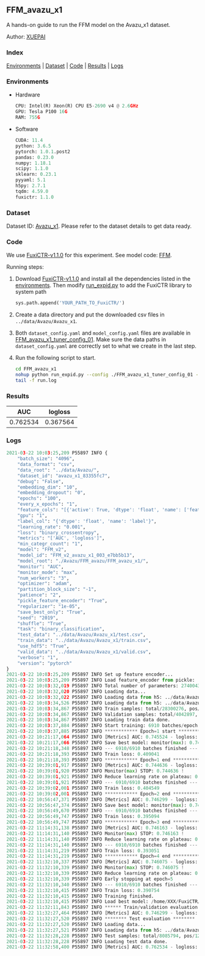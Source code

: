 ## FFM_avazu_x1

A hands-on guide to run the FFM model on the Avazu_x1 dataset.

Author: [XUEPAI](https://github.com/xue-pai)

### Index
[Environments](#Environments) | [Dataset](#Dataset) | [Code](#Code) | [Results](#Results) | [Logs](#Logs)

### Environments
+ Hardware

  ```python
  CPU: Intel(R) Xeon(R) CPU E5-2690 v4 @ 2.6GHz
  GPU: Tesla P100 16G
  RAM: 755G

  ```

+ Software

  ```python
  CUDA: 11.4
  python: 3.6.5
  pytorch: 1.0.1.post2
  pandas: 0.23.0
  numpy: 1.18.1
  scipy: 1.1.0
  sklearn: 0.23.1
  pyyaml: 5.1
  h5py: 2.7.1
  tqdm: 4.59.0
  fuxictr: 1.1.0
  ```

### Dataset
Dataset ID: [Avazu_x1](https://github.com/openbenchmark/BARS/blob/master/ctr_prediction/datasets/Avazu/README.md#Avazu_x1). Please refer to the dataset details to get data ready.

### Code

We use [FuxiCTR-v1.1.0](fuxictr_url) for this experiment. See model code: [FFM](https://github.com/xue-pai/FuxiCTR/blob/v1.1.0/fuxictr/pytorch/models/FFM.py).

Running steps:

1. Download [FuxiCTR-v1.1.0](fuxictr_url) and install all the dependencies listed in the [environments](#environments). Then modify [run_expid.py](./run_expid.py#L5) to add the FuxiCTR library to system path
    
    ```python
    sys.path.append('YOUR_PATH_TO_FuxiCTR/')
    ```

2. Create a data directory and put the downloaded csv files in `../data/Avazu/Avazu_x1`.

3. Both `dataset_config.yaml` and `model_config.yaml` files are available in [FFM_avazu_x1_tuner_config_01](./FFM_avazu_x1_tuner_config_01). Make sure the data paths in `dataset_config.yaml` are correctly set to what we create in the last step.

4. Run the following script to start.

    ```bash
    cd FFM_avazu_x1
    nohup python run_expid.py --config ./FFM_avazu_x1_tuner_config_01 --expid FFMv2_avazu_x1_003_2c82d4bd --gpu 0 > run.log &
    tail -f run.log
    ```

### Results

| AUC | logloss  |
|:--------------------:|:--------------------:|
| 0.762534 | 0.367564  |


### Logs
```python
2021-03-22 10:03:25,209 P55897 INFO {
    "batch_size": "4096",
    "data_format": "csv",
    "data_root": "../data/Avazu/",
    "dataset_id": "avazu_x1_83355fc7",
    "debug": "False",
    "embedding_dim": "10",
    "embedding_dropout": "0",
    "epochs": "100",
    "every_x_epochs": "1",
    "feature_cols": "[{'active': True, 'dtype': 'float', 'name': ['feat_1', 'feat_2', 'feat_3', 'feat_4', 'feat_5', 'feat_6', 'feat_7', 'feat_8', 'feat_9', 'feat_10', 'feat_11', 'feat_12', 'feat_13', 'feat_14', 'feat_15', 'feat_16', 'feat_17', 'feat_18', 'feat_19', 'feat_20', 'feat_21', 'feat_22'], 'type': 'categorical'}]",
    "gpu": "1",
    "label_col": "{'dtype': 'float', 'name': 'label'}",
    "learning_rate": "0.001",
    "loss": "binary_crossentropy",
    "metrics": "['AUC', 'logloss']",
    "min_categr_count": "1",
    "model": "FFM_v2",
    "model_id": "FFM_v2_avazu_x1_003_e7bb5b13",
    "model_root": "./Avazu/FFM_avazu/FFM_avazu_x1/",
    "monitor": "AUC",
    "monitor_mode": "max",
    "num_workers": "3",
    "optimizer": "adam",
    "partition_block_size": "-1",
    "patience": "2",
    "pickle_feature_encoder": "True",
    "regularizer": "1e-05",
    "save_best_only": "True",
    "seed": "2019",
    "shuffle": "True",
    "task": "binary_classification",
    "test_data": "../data/Avazu/Avazu_x1/test.csv",
    "train_data": "../data/Avazu/Avazu_x1/train.csv",
    "use_hdf5": "True",
    "valid_data": "../data/Avazu/Avazu_x1/valid.csv",
    "verbose": "1",
    "version": "pytorch"
}
2021-03-22 10:03:25,209 P55897 INFO Set up feature encoder...
2021-03-22 10:03:25,209 P55897 INFO Load feature_encoder from pickle: ../data/Avazu/avazu_x1_83355fc7/feature_encoder.pkl
2021-03-22 10:03:32,019 P55897 INFO Total number of parameters: 274004390.
2021-03-22 10:03:32,020 P55897 INFO Loading data...
2021-03-22 10:03:32,022 P55897 INFO Loading data from h5: ../data/Avazu/avazu_x1_83355fc7/train.h5
2021-03-22 10:03:34,526 P55897 INFO Loading data from h5: ../data/Avazu/avazu_x1_83355fc7/valid.h5
2021-03-22 10:03:34,867 P55897 INFO Train samples: total/28300276, pos/4953382, neg/23346894, ratio/17.50%, blocks/1
2021-03-22 10:03:34,867 P55897 INFO Validation samples: total/4042897, pos/678699, neg/3364198, ratio/16.79%, blocks/1
2021-03-22 10:03:34,867 P55897 INFO Loading train data done.
2021-03-22 10:03:37,884 P55897 INFO Start training: 6910 batches/epoch
2021-03-22 10:03:37,885 P55897 INFO ************ Epoch=1 start ************
2021-03-22 10:21:17,064 P55897 INFO [Metrics] AUC: 0.745524 - logloss: 0.397833
2021-03-22 10:21:17,066 P55897 INFO Save best model: monitor(max): 0.745524
2021-03-22 10:21:18,348 P55897 INFO --- 6910/6910 batches finished ---
2021-03-22 10:21:18,393 P55897 INFO Train loss: 0.409041
2021-03-22 10:21:18,393 P55897 INFO ************ Epoch=1 end ************
2021-03-22 10:39:01,917 P55897 INFO [Metrics] AUC: 0.744636 - logloss: 0.398278
2021-03-22 10:39:01,920 P55897 INFO Monitor(max) STOP: 0.744636 !
2021-03-22 10:39:01,921 P55897 INFO Reduce learning rate on plateau: 0.000100
2021-03-22 10:39:01,921 P55897 INFO --- 6910/6910 batches finished ---
2021-03-22 10:39:02,001 P55897 INFO Train loss: 0.404549
2021-03-22 10:39:02,001 P55897 INFO ************ Epoch=2 end ************
2021-03-22 10:56:47,371 P55897 INFO [Metrics] AUC: 0.746299 - logloss: 0.397378
2021-03-22 10:56:47,374 P55897 INFO Save best model: monitor(max): 0.746299
2021-03-22 10:56:49,670 P55897 INFO --- 6910/6910 batches finished ---
2021-03-22 10:56:49,747 P55897 INFO Train loss: 0.395094
2021-03-22 10:56:49,747 P55897 INFO ************ Epoch=3 end ************
2021-03-22 11:14:31,138 P55897 INFO [Metrics] AUC: 0.746163 - logloss: 0.396957
2021-03-22 11:14:31,140 P55897 INFO Monitor(max) STOP: 0.746163 !
2021-03-22 11:14:31,140 P55897 INFO Reduce learning rate on plateau: 0.000010
2021-03-22 11:14:31,140 P55897 INFO --- 6910/6910 batches finished ---
2021-03-22 11:14:31,219 P55897 INFO Train loss: 0.393051
2021-03-22 11:14:31,219 P55897 INFO ************ Epoch=4 end ************
2021-03-22 11:32:10,337 P55897 INFO [Metrics] AUC: 0.746075 - logloss: 0.397145
2021-03-22 11:32:10,339 P55897 INFO Monitor(max) STOP: 0.746075 !
2021-03-22 11:32:10,339 P55897 INFO Reduce learning rate on plateau: 0.000001
2021-03-22 11:32:10,339 P55897 INFO Early stopping at epoch=5
2021-03-22 11:32:10,340 P55897 INFO --- 6910/6910 batches finished ---
2021-03-22 11:32:10,415 P55897 INFO Train loss: 0.390754
2021-03-22 11:32:10,415 P55897 INFO Training finished.
2021-03-22 11:32:10,415 P55897 INFO Load best model: /home/XXX/FuxiCTR/benchmarks/Avazu/FFM_avazu/FFM_avazu_x1/avazu_x1_83355fc7/FFM_v2_avazu_x1_003_e7bb5b13_model.ckpt
2021-03-22 11:32:11,843 P55897 INFO ****** Train/validation evaluation ******
2021-03-22 11:32:27,464 P55897 INFO [Metrics] AUC: 0.746299 - logloss: 0.397378
2021-03-22 11:32:27,520 P55897 INFO ******** Test evaluation ********
2021-03-22 11:32:27,520 P55897 INFO Loading data...
2021-03-22 11:32:27,521 P55897 INFO Loading data from h5: ../data/Avazu/avazu_x1_83355fc7/test.h5
2021-03-22 11:32:28,228 P55897 INFO Test samples: total/8085794, pos/1232985, neg/6852809, ratio/15.25%, blocks/1
2021-03-22 11:32:28,228 P55897 INFO Loading test data done.
2021-03-22 11:32:58,400 P55897 INFO [Metrics] AUC: 0.762534 - logloss: 0.367564

```
